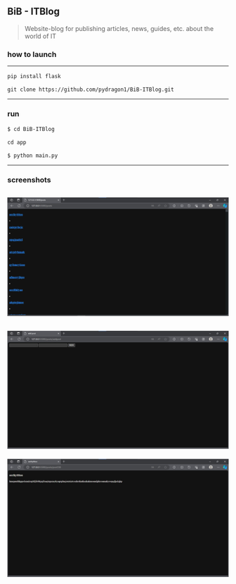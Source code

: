 ## BiB - ITBlog
> Website-blog for publishing articles, news, guides, etc. about the world of IT

### how to launch

---

```
pip install flask
```

```
git clone https://github.com/pydragon1/BiB-ITBlog.git
```

---
### run
```
$ cd BiB-ITBlog
```
```
cd app
```
```
$ python main.py
```
---
### screenshots


![posts](img/img_3.jpg 'posts')
---

![rp](img/img_2.jpg "Add post")
---

![reding](img/img_1.jpg "reading post")